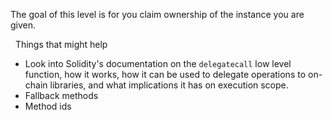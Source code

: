 The goal of this level is for you claim ownership of the instance you are given.

&nbsp;
Things that might help
* Look into Solidity's documentation on the `delegatecall` low level function, how it works, how it can be used to delegate operations to on-chain libraries, and what implications it has on execution scope.
* Fallback methods
* Method ids
